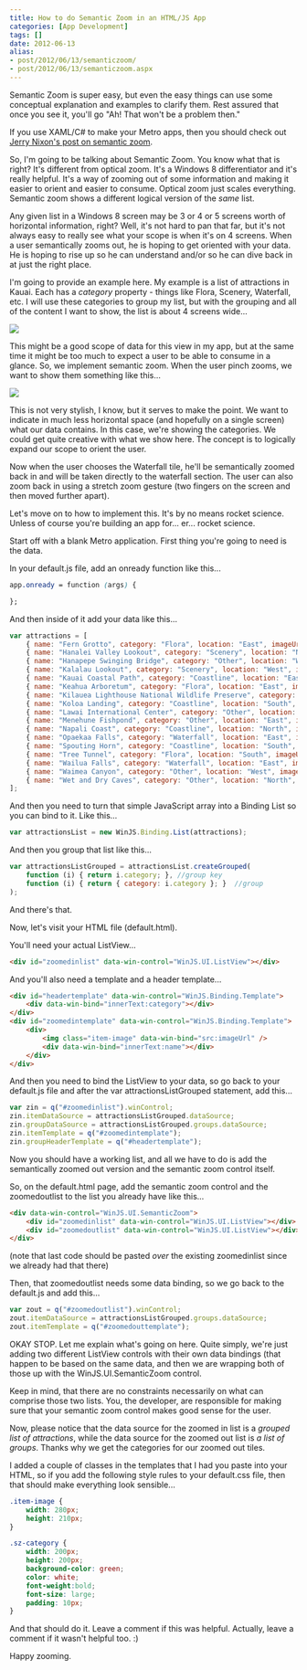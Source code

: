 ```yaml
---
title: How to do Semantic Zoom in an HTML/JS App
categories: [App Development]
tags: []
date: 2012-06-13
alias:
- post/2012/06/13/semanticzoom/
- post/2012/06/13/semanticzoom.aspx
---
```


Semantic Zoom is super easy, but even the easy things can use some conceptual explanation and examples to clarify them. Rest assured that once you see it, you'll go "Ah! That won't be a problem then."

If you use XAML/C# to make your Metro apps, then you should check out [Jerry Nixon's post on semantic zoom](http://blog.jerrynixon.com/2012/03/windows-8-semantic-zoom-versus-optical.html#more).

So, I'm going to be talking about Semantic Zoom. You know what that is right? It's different from optical zoom. It's a Windows 8 differentiator and it's really helpful. It's a way of zooming out of some information and making it easier to orient and easier to consume. Optical zoom just scales everything. Semantic zoom shows a different logical version of the _same_ list.

Any given list in a Windows 8 screen may be 3 or 4 or 5 screens worth of horizontal information, right? Well, it's not hard to pan that far, but it's not always easy to really see what your scope is when it's on 4 screens. When a user semantically zooms out, he is hoping to get oriented with your data. He is hoping to rise up so he can understand and/or so he can dive back in at just the right place.

I'm going to provide an example here. My example is a list of attractions in Kauai. Each has a _category_ property - things like Flora, Scenery, Waterfall, etc. I will use these categories to group my list, but with the grouping and all of the content I want to show, the list is about 4 screens wide...

![](/files/semanticzoom_01.png)

This might be a good scope of data for this view in my app, but at the same time it might be too much to expect a user to be able to consume in a glance. So, we implement semantic zoom. When the user pinch zooms, we want to show them something like this...

![](/files/semanticzoom_02.png)

This is not very stylish, I know, but it serves to make the point. We want to indicate in much less horizontal space (and hopefully on a single screen) what our data contains. In this case, we're showing the categories. We could get quite creative with what we show here. The concept is to logically expand our scope to orient the user.

Now when the user chooses the Waterfall tile, he'll be semantically zoomed back in and will be taken directly to the waterfall section. The user can also zoom back in using a stretch zoom gesture (two fingers on the screen and then moved further apart).

Let's move on to how to implement this. It's by no means rocket science. Unless of course you're building an app for... er... rocket science.

Start off with a blank Metro application. First thing you're going to need is the data.

In your default.js file, add an onready function like this...

``` css
app.onready = function (args) {

};
```

And then inside of it add your data like this...

``` js
var attractions = [
    { name: "Fern Grotto", category: "Flora", location: "East", imageUrl: "http://www.kauai.com/photos/kauai/point/98/super/fern_grotto-kauai-attraction.JPG", description: "Only accessible by boat or Kayak, the fern Grotto is located about two miles up Kauai's Wailua River, the only navigable river in the State of Hawaii." },
    { name: "Hanalei Valley Lookout", category: "Scenery", location: "North", imageUrl: "http://www.kauai.com/photos/kauai/point/51/super/hanalei-valley-lookout-kauai-attractions-3.jpg", description: "The Hanalei Valley is an enchanted site charmed with the likes of countless waterfalls, rainbows, fields of taro and hidden treasures waiting to be explored." },
    { name: "Hanapepe Swinging Bridge", category: "Other", location: "West", imageUrl: "http://www.kauai.com/photos/kauai/point/93/super/843726541306971801.jpg", description: "Located in old town Hananpepe a Historical sight made up of an eclectic group of galleries and shops. Home to Friday night Art walk." },
    { name: "Kalalau Lookout", category: "Scenery", location: "West", imageUrl: "http://www.kauai.com/photos/kauai/point/94/super/3075381091306977440.jpg", description: "The Kalalau lookout stands at 4,00 feet above sea level and gives you a peek at a valley that as late as the 1920's still was the home to residents who farmed crops there. The only way into the valley is by foot along the Kalalau Trail or by boat." },
    { name: "Kauai Coastal Path", category: "Coastline", location: "East", imageUrl: "http://www.kauai.com/photos/kauai/point/100/super/kauai-coastal-path-kauai-attractions.JPG", description: "Kauai Coastal Path is a scenic and and safe place to walk, run or bike while taking in the beautiful scenery of Kauai's East Side." },
    { name: "Keahua Arboretum", category: "Flora", location: "East", imageUrl: "http://www.kauai.com/photos/kauai/point/95/super/keahua-arboretum-kauai-attractions-5.JPG", description: "The Keahua Arboretum is planted with native and introduced plants by the University of Hawaii and is used as an outdoor classroom to students and visitors. Cool off in the cold mountain spring water and enjoy lunch at one of the picnic sites." },
    { name: "Kilauea Lighthouse National Wildlife Preserve", category: "Coastline", location: "North", imageUrl: "http://www.kauai.com/photos/kauai/point/49/super/kilauea_lighthouse_national_wildlife_preserve-kauai-attraction.JPG", description: "Kilauea Point National Wildlife Refuge started in 1985 by the U.S. Fish and Wildlife Service is marked by its towering lighthouse. The ocean cliffs and tall grassy slopes of a dormant volcano provide a protective breeding ground for many Hawaiian seabirds" },
    { name: "Koloa Landing", category: "Coastline", location: "South", imageUrl: "http://www.kauai.com/photos/kauai/point/99/super/koloa-landing-kauai-attractions-2.jpg", description: "Once one of the largest deep water whaling ports in Hawaii, Koloa Landing is now a popular location for shore dives." },
    { name: "Lawai International Center", category: "Other", location: "South", imageUrl: "http://www.kauai.com/photos/kauai/point/110/super/lawai-international-center-kauai-attractions.JPG", description: "Lawai International Center and the 88 Shrines are located on the ancient site of Heiau where Hawaiians once came for healing." },
    { name: "Menehune Fishpond", category: "Other", location: "East", imageUrl: "http://www.kauai.com/photos/kauai/point/48/super/menehune-fishpond-kauai-attractions.JPG", description: "Menehune Fish Pond is located just above the Nawiliwili Harbor. The Menuhune Fish Pond, Alekoko got it's name from the legend that a small race of people known as menehune built these ponds 1,000 years ago overnight." },
    { name: "Napali Coast", category: "Coastline", location: "North", imageUrl: "http://www.kauai.com/photos/kauai/point/82/super/napali-coast-kauai-attractions.jpg", description: "The Napali is a fifteen mile stretch of coastline starting on the north shore at Kee beach and ending on the west side at Polihale beach. This rugged coast will leave you breathless as you gaze upon the he razor sharp cliffs that rise sharply from sea to " },
    { name: "Opaekaa Falls", category: "Waterfall", location: "East", imageUrl: "http://www.kauai.com/photos/kauai/point/88/super/opaekaa_falls-kauai-attraction.JPG", description: "Opaekaa Falls can be seen from the scenic lookout along Kuamoo Road in the Wailua Homesteads. " },
    { name: "Spouting Horn", category: "Coastline", location: "South", imageUrl: "http://www.kauai.com/photos/kauai/point/86/super/spouting-horn-kauai-attractions-1.JPG", description: "Spouting Horn Beach Park is a delightful lookout where you can watch a blowhole spout a plume of sea water into the air." },
    { name: "Tree Tunnel", category: "Flora", location: "South", imageUrl: "http://www.kauai.com/photos/kauai/point/91/super/tree-tunnel-kauai-attractions.JPG", description: "The beautiful canopy of eucalyptus trees line Maliuhi Road, the gateway to Kauai's sunny side and the towns of Koloa, and Poipu." },
    { name: "Wailua Falls", category: "Waterfall", location: "East", imageUrl: "http://www.kauai.com/photos/kauai/point/50/super/wailua_falls-kauai-attraction.JPG", description: "This 140 foot waterfall appears on many postcards, print and media collections and was used as the opening scene for the 1970's Television series Fantasy Island." },
    { name: "Waimea Canyon", category: "Other", location: "West", imageUrl: "http://www.kauai.com/photos/kauai/point/83/super/waimea-canyon-kauai-attractions-2.JPG", description: "Waimea Canyon State Park is the largest canyon in the Pacific and will undoubtedly capture your gaze, with its 10 mile long stretch at a mile wide and measuring more than 3,500 feet deep." },
    { name: "Wet and Dry Caves", category: "Other", location: "North", imageUrl: "http://www.kauai.com/photos/kauai/point/111/super/wet-and-dry-caves-kauai-attractions.jpg", description: "Waikanaloa &amp; Waikapalae Wet Caves are located off the the main road in the Haena State Park and are easy to get to. The Waikanaloa Cave is not for swimming. The Waikapale cave is located a a little further up the road and involves a quick hike to the swim" },
];
```

And then you need to turn that simple JavaScript array into a Binding List so you can bind to it. Like this...

``` js
var attractionsList = new WinJS.Binding.List(attractions);
```

And then you group that list like this...

``` js
var attractionsListGrouped = attractionsList.createGrouped(
    function (i) { return i.category; }, //group key
    function (i) { return { category: i.category }; }  //group
);
```

And there's that.

Now, let's visit your HTML file (default.html).

You'll need your actual ListView...

``` html
<div id="zoomedinlist" data-win-control="WinJS.UI.ListView"></div>
```

And you'll also need a template and a header template...

``` html
<div id="headertemplate" data-win-control="WinJS.Binding.Template">
    <div data-win-bind="innerText:category"></div>
</div>
<div id="zoomedintemplate" data-win-control="WinJS.Binding.Template">
    <div>
        <img class="item-image" data-win-bind="src:imageUrl" />
        <div data-win-bind="innerText:name"></div>
    </div>
</div>
```

And then you need to bind the ListView to your data, so go back to your default.js file and after the var attractionsListGrouped statement, add this...

``` js
var zin = q("#zoomedinlist").winControl;
zin.itemDataSource = attractionsListGrouped.dataSource;
zin.groupDataSource = attractionsListGrouped.groups.dataSource;
zin.itemTemplate = q("#zoomedintemplate");
zin.groupHeaderTemplate = q("#headertemplate");
```

Now you should have a working list, and all we have to do is add the semantically zoomed out version and the semantic zoom control itself.

So, on the default.html page, add the semantic zoom control and the zoomedoutlist to the list you already have like this...

``` html
<div data-win-control="WinJS.UI.SemanticZoom">
    <div id="zoomedinlist" data-win-control="WinJS.UI.ListView"></div>
    <div id="zoomedoutlist" data-win-control="WinJS.UI.ListView"></div>
</div>
```

(note that last code should be pasted _over_ the existing zoomedinlist since we already had that there)

Then, that zoomedoutlist needs some data binding, so we go back to the default.js and add this...

``` js
var zout = q("#zoomedoutlist").winControl;
zout.itemDataSource = attractionsListGrouped.groups.dataSource;
zout.itemTemplate = q("#zoomedouttemplate");
```

OKAY STOP. Let me explain what's going on here. Quite simply, we're just adding two different ListView controls with their own data bindings (that happen to be based on the same data, and then we are wrapping both of those up with the WinJS.UI.SemanticZoom control.

Keep in mind, that there are no constraints necessarily on what can comprise those two lists. You, the developer, are responsible for making sure that your semantic zoom control makes good sense for the user.

Now, please notice that the data source for the zoomed in list is a _grouped list of attractions_, while the data source for the zoomed out list is _a list of groups_. Thanks why we get the categories for our zoomed out tiles.

I added a couple of classes in the templates that I had you paste into your HTML, so if you add the following style rules to your default.css file, then that should make everything look sensible...

``` css
.item-image {
    width: 280px;
    height: 210px;
}

.sz-category {
    width: 200px;
    height: 200px;
    background-color: green;
    color: white;
    font-weight:bold;
    font-size: large;
    padding: 10px;
}
```

And that should do it. Leave a comment if this was helpful. Actually, leave a comment if it wasn't helpful too. :)

Happy zooming.